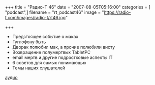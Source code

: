 +++
title = "Радио-T 46"
date = "2007-08-05T05:16:00"
categories = [ "podcast",]
filename = "rt_podcast46"
image = "https://radio-t.com/images/radio-t/rt46.jpg"

+++

- Предстоящее событие о маках
- Гуглофону быть
- Дворак полюбил мак, а прочие полюбили висту
- Возвращение полумертвых TabletPC
- email мертв и другие подростковые аспекты IT
- 6 советов для самых понимающих
- Темы наших слушателей

[аудио](http://cdn.radio-t.com/rt_podcast46.mp3)
<audio src="http://cdn.radio-t.com/rt_podcast46.mp3" preload="none"></audio>